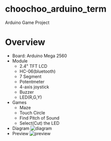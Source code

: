 # choochoo_arduino_term
Arduino Game Project

# Overview
- Board: Arduino Mega 2560
- Module
    - 2.4" TFT LCD
    - HC-06(bluetooth)
    - 7 Segment
    - Potentmeter
    - 4-axis joystick
    - Buzzer
    - LED(R,G,Y)
- Games
    - Maze
    - Touch Circle
    - Find Pitch of Sound
    - Select(Cut) the LED
- Diagram
    <img src="https://user-images.githubusercontent.com/38307839/147385810-0664e1f5-dea7-4a8e-846b-e513034c476c.png" alt="diagram" />
- Preview
    <img src="https://user-images.githubusercontent.com/38307839/147385828-c8a50c93-1eb0-4283-92e9-3e3dce28cb6e.jpeg" alt="preview" />
